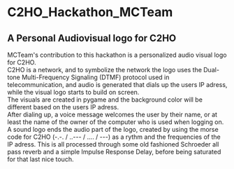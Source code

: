 # C2HO_Hackathon_MCTeam
 
 ## A Personal Audiovisual logo for C2HO
 
 MCTeam's contribution to this hackathon is a personalized audio visual logo for C2HO. <br>
 C2HO is a network, and to symbolize the network the logo uses the Dual-tone Multi-Frequency Signaling (DTMF) protocol used in telecommunication, and  audio is generated that dials up the users IP adress, while the visual logo starts to build on screen. <br>
 The visuals are created in pygame and the background color will be different based on the users IP adress. <br>
 After dialing up, a voice message welcomes the user by their name, or at least the name of the owner of the computer who is used when logging on. <br>
  A sound logo ends the audio part of the logo, created by using the morse code for C2HO (-.-. / ..--- / .... / ---) as a rythm and the frequencies of the IP adress. This is all processed through some old fashioned Schroeder all pass reverb and a simple Impulse Response Delay, before being saturated for that last nice touch. <br>
 
